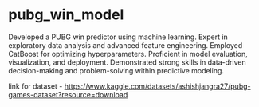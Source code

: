 # pubg_win_model
Developed a PUBG win predictor using machine learning. Expert in exploratory data analysis and advanced feature engineering. Employed CatBoost for optimizing hyperparameters. Proficient in model evaluation, visualization, and deployment. Demonstrated strong skills in data-driven decision-making and problem-solving within predictive modeling.

link for dataset - https://www.kaggle.com/datasets/ashishjangra27/pubg-games-dataset?resource=download
